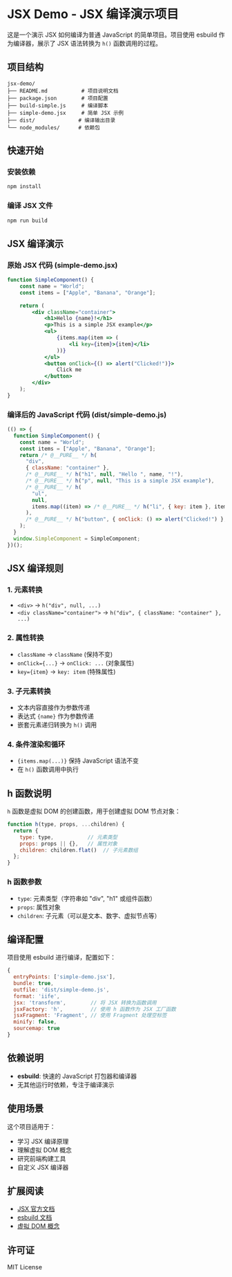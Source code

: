 # JSX Demo - JSX 编译演示项目

这是一个演示 JSX 如何编译为普通 JavaScript 的简单项目。项目使用 esbuild 作为编译器，展示了 JSX 语法转换为 `h()` 函数调用的过程。

## 项目结构

```
jsx-demo/
├── README.md           # 项目说明文档
├── package.json        # 项目配置
├── build-simple.js     # 编译脚本
├── simple-demo.jsx     # 简单 JSX 示例
├── dist/              # 编译输出目录
└── node_modules/      # 依赖包
```

## 快速开始

### 安装依赖
```bash
npm install
```

### 编译 JSX 文件
```bash
npm run build
```

## JSX 编译演示

### 原始 JSX 代码 (simple-demo.jsx)

```jsx
function SimpleComponent() {
    const name = "World";
    const items = ["Apple", "Banana", "Orange"];
    
    return (
        <div className="container">
            <h1>Hello {name}!</h1>
            <p>This is a simple JSX example</p>
            <ul>
                {items.map(item => (
                    <li key={item}>{item}</li>
                ))}
            </ul>
            <button onClick={() => alert("Clicked!")}>
                Click me
            </button>
        </div>
    );
}
```

### 编译后的 JavaScript 代码 (dist/simple-demo.js)

```javascript
(() => {
  function SimpleComponent() {
    const name = "World";
    const items = ["Apple", "Banana", "Orange"];
    return /* @__PURE__ */ h(
      "div",
      { className: "container" },
      /* @__PURE__ */ h("h1", null, "Hello ", name, "!"),
      /* @__PURE__ */ h("p", null, "This is a simple JSX example"),
      /* @__PURE__ */ h(
        "ul",
        null,
        items.map((item) => /* @__PURE__ */ h("li", { key: item }, item))
      ),
      /* @__PURE__ */ h("button", { onClick: () => alert("Clicked!") }, "Click me")
    );
  }
  window.SimpleComponent = SimpleComponent;
})();
```

## JSX 编译规则

### 1. 元素转换
- `<div>` → `h("div", null, ...)`
- `<div className="container">` → `h("div", { className: "container" }, ...)`

### 2. 属性转换
- `className` → `className` (保持不变)
- `onClick={...}` → `onClick: ...` (对象属性)
- `key={item}` → `key: item` (特殊属性)

### 3. 子元素转换
- 文本内容直接作为参数传递
- 表达式 `{name}` 作为参数传递
- 嵌套元素递归转换为 `h()` 调用

### 4. 条件渲染和循环
- `{items.map(...)}` 保持 JavaScript 语法不变
- 在 `h()` 函数调用中执行

## h 函数说明

`h` 函数是虚拟 DOM 的创建函数，用于创建虚拟 DOM 节点对象：

```javascript
function h(type, props, ...children) {
  return {
    type: type,           // 元素类型
    props: props || {},   // 属性对象
    children: children.flat()  // 子元素数组
  };
}
```

### h 函数参数
- `type`: 元素类型（字符串如 "div", "h1" 或组件函数）
- `props`: 属性对象
- `children`: 子元素（可以是文本、数字、虚拟节点等）

## 编译配置

项目使用 esbuild 进行编译，配置如下：

```javascript
{
  entryPoints: ['simple-demo.jsx'],
  bundle: true,
  outfile: 'dist/simple-demo.js',
  format: 'iife',
  jsx: 'transform',        // 将 JSX 转换为函数调用
  jsxFactory: 'h',         // 使用 h 函数作为 JSX 工厂函数
  jsxFragment: 'Fragment', // 使用 Fragment 处理空标签
  minify: false,
  sourcemap: true
}
```

## 依赖说明

- **esbuild**: 快速的 JavaScript 打包器和编译器
- 无其他运行时依赖，专注于编译演示

## 使用场景

这个项目适用于：
- 学习 JSX 编译原理
- 理解虚拟 DOM 概念
- 研究前端构建工具
- 自定义 JSX 编译器

## 扩展阅读

- [JSX 官方文档](https://reactjs.org/docs/introducing-jsx.html)
- [esbuild 文档](https://esbuild.github.io/)
- [虚拟 DOM 概念](https://reactjs.org/docs/faq-internals.html)

## 许可证

MIT License 